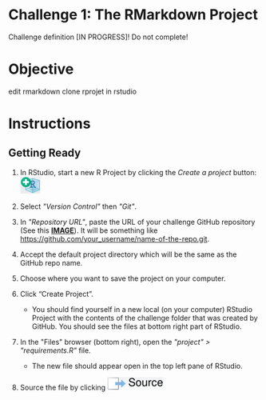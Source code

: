 # Challenge 1: The RMarkdown Project
Challenge definition [IN PROGRESS]! Do not complete!

# Objective
edit rmarkdown
clone rprojet in rstudio


# Instructions

## Getting Ready
1. In RStudio, start a new R Project by clicking the *Create a project* button: ![Create a project](../imgs/rstudio_proj.png?raw=true "Create a project")
2. Select *"Version Control"* then *"Git"*.
3. In *"Repository URL"*, paste the URL of your challenge GitHub repository (See this [**IMAGE**](https://www.howtogeek.com/wp-content/uploads/2019/12/Copy-repo-URL-to-clipboard.png.pagespeed.ce.OoaKTWf-H_.png)). It will be something like https://github.com/your_username/name-of-the-repo.git.
4. Accept the default project directory which will be the same as the GitHub repo name.
5. Choose where you want to save the project on your computer.
6. Click “Create Project”.

    - You should find yourself in a new local (on your computer) RStudio Project with the contents of the challenge folder that was created by GitHub. You should see the files at bottom right part of RStudio.

7. In the "Files" browser (bottom right), open the *"project" > "requirements.R"* file.
    - The new file should appear open in the top left pane of RStudio.
9. Source the file by clicking ![Source](../imgs/rstudio_source.png?raw=true "Source the contents of the active document")
